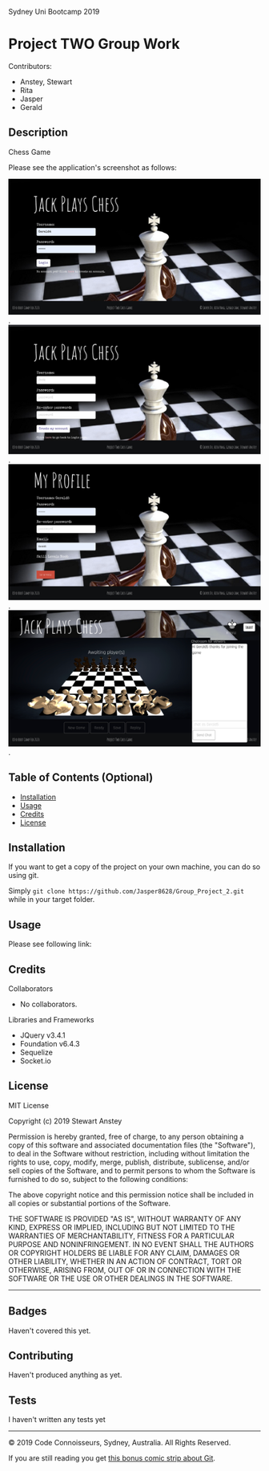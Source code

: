 Sydney Uni Bootcamp 2019

# Project TWO Group Work 

Contributors:

- Anstey, Stewart
- Rita
- Jasper
- Gerald

## Description

Chess Game

Please see the application's screenshot as follows:

![screenshot](public/images/screenshots/login.png).
![screenshot](public/images/screenshots/registration.png).
![screenshot](public/images/screenshots/profile.png).
![screenshot](public/images/screenshots/chat&chess.png).

## Table of Contents (Optional)

- [Installation](#installation)
- [Usage](#usage)
- [Credits](#credits)
- [License](#license)

## Installation

If you want to get a copy of the project on your own machine, you can do so using git.

Simply `git clone https://github.com/Jasper8628/Group_Project_2.git` while in your target folder.

## Usage

Please see following link: 

## Credits

Collaborators

- No collaborators.

Libraries and Frameworks

- JQuery v3.4.1
- Foundation v6.4.3
- Sequelize
- Socket.io

## License

MIT License

Copyright (c) 2019 Stewart Anstey

Permission is hereby granted, free of charge, to any person obtaining a copy
of this software and associated documentation files (the "Software"), to deal
in the Software without restriction, including without limitation the rights
to use, copy, modify, merge, publish, distribute, sublicense, and/or sell
copies of the Software, and to permit persons to whom the Software is
furnished to do so, subject to the following conditions:

The above copyright notice and this permission notice shall be included in all
copies or substantial portions of the Software.

THE SOFTWARE IS PROVIDED "AS IS", WITHOUT WARRANTY OF ANY KIND, EXPRESS OR
IMPLIED, INCLUDING BUT NOT LIMITED TO THE WARRANTIES OF MERCHANTABILITY,
FITNESS FOR A PARTICULAR PURPOSE AND NONINFRINGEMENT. IN NO EVENT SHALL THE
AUTHORS OR COPYRIGHT HOLDERS BE LIABLE FOR ANY CLAIM, DAMAGES OR OTHER
LIABILITY, WHETHER IN AN ACTION OF CONTRACT, TORT OR OTHERWISE, ARISING FROM,
OUT OF OR IN CONNECTION WITH THE SOFTWARE OR THE USE OR OTHER DEALINGS IN THE
SOFTWARE.

---

## Badges

Haven't covered this yet.

## Contributing

Haven't produced anything as yet.

## Tests

I haven't written any tests yet

---

© 2019 Code Connoisseurs, Sydney, Australia. All Rights Reserved.

If you are still reading you get [this bonus comic strip about Git](https://xkcd.com/1597/).

